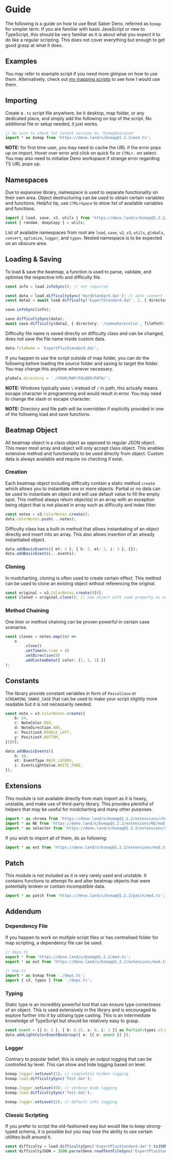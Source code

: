 # Guide

The following is a guide on how to use Beat Saber Deno, referred as `bsmap` for simpler term. If you are familiar with basic JavaScript or new to TypeScript, this should be very familiar as it is about what you expect it to do like a regular scripting. This does not cover everything but enough to get good grasp at what it does.

## Examples

You may refer to example script if you need more glimpse on how to use them. Alternatively, check out [my mapping scripts](https://github.com/KivalEvan/BeatSaber-MappingScript) to see how I would use them.

## Importing

Create a `.ts` script file anywhere, be it desktop, map folder, or any dedicated place, and simply add the following on top of the script. No additional file or setup needed, it just works.

```ts
// be sure to check for latest version on 'bsmap@version'
import * as bsmap from 'https://deno.land/x/bsmap@1.2.2/mod.ts';
```

**NOTE:** for first time user, you may need to cache the URL if the error pops up on import. Hover over error and click on quick fix or `CTRL+.` on select. You may also need to initialise Deno workspace if strange error regarding TS URL pops up.

## Namespaces

Due to expansive library, namespace is used to separate functionality on their own area. Object destructuring can be used to obtain certain variables and functions. Helpful tip, use `CTRL+Space` to show list of available variables and functions.

```ts
import { load, save, v3, utils } from 'https://deno.land/x/bsmap@1.2.2/mod.ts';
const { random, deepCopy } = utils;
```

List of available namespaces from root are `load`, `save`, `v2`, `v3`, `utils`, `globals`, `convert`, `optimize`, `logger`, and `types`. Nested namespace is to be expected on an obscure area.

## Loading & Saving

To load & save the beatmap, a function is used to parse, validate, and optimise the respective info and difficulty file.

```ts
const info = load.infoSync(); // not required

const data = load.difficultySync('HardStandard.dat'); // auto convert to v3
const data2 = await load.difficulty('ExpertStandard.dat', 2, { directory: '/somewhere/else' }); // advanced use, use or convert to v2
```

```ts
save.infoSync(info);

save.difficultySync(data);
await save.difficulty(data2, { directory: '/somewhere/else', filePath: 'overrideName.dat' }); // advanced use
```

Difficulty file name is saved directly on difficulty class and can be changed, does not save the file name inside custom data.

```ts
data.fileName = 'ExpertPlusStandard.dat';
```

If you happen to use the script outside of map folder, you can do the following before loading the source folder and saving to target the folder. You may change this anytime whenever necessary.

```ts
globals.directory = './YOUR/MAP/FOLDER/PATH/';
```

**NOTE:** Windows typically uses `\` instead of `/` in path, this actually means escape character in programming and would result in error. You may need to change the slash or escape character.

**NOTE:** Directory and file path will be overridden if explicitly provided in one of the following load and save functions.

## Beatmap Object

All beatmap object is a class object as opposed to regular JSON object. This mean most array and object will only accept class object. This enables extensive method and functionality to be used directly from object. Custom data is always available and require no checking if exist.

### Creation

Each beatmap object including difficulty contain a static method `create` which allows you to instantiate one or more objects. Partial or no data can be used to instantiate an object and will use default value to fill the empty spot. This method always return object(s) in an array with an exception being object that is not placed in array such as difficulty and index filter.

```ts
const notes = v3.ColorNotes.create();
data.colorNotes.push(...notes);
```

Difficulty class has a built-in method that allows instantiating of an object directly and insert into an array. This also allows insertion of an already instantiated object.

```ts
data.addBasicEvents({ et: 3 }, { b: 2, et: 1, i: 3 }, {});
data.addBasicEvents(...events);
```

### Cloning

In modcharting, cloning is often used to create certain effect. This method can be used to clone an existing object without referencing the original.

```ts
const original = v3.ColorNotes.create()[0];
const cloned = original.clone(); // new object with same property as original
```

### Method Chaining

One liner or method chaining can be proven powerful in certain case scenarios.

```ts
const clones = notes.map((n) =>
    n
        .clone()
        .setTime(n.time + 4)
        .setDirection(8)
        .addCustomData({ color: [1, 1, 1] })
);
```

## Constants

The library provide constant variables in form of `PascalCase` or `SCREAMING_SNAKE_CASE` that can be used to make your script slightly more readable but it is not necessarily needed.

```ts
const note = v3.ColorNotes.create({
    b: 24,
    c: NoteColor.RED,
    d: NoteDirection.ANY,
    x: PositionX.MIDDLE_LEFT,
    y: PositionY.BOTTOM,
})[0];

data.addBasicEvents({
    b: 10,
    et: EventType.BACK_LASERS,
    i: EventLightValue.WHITE_FADE,
});
```

## Extensions

This module is not available directly from main import as it is heavy, unstable, and make use of third-party library. This provides plentiful of helpers that may be useful for modcharting and many other purposes.

```ts
import * as chroma from 'https://deno.land/x/bsmap@1.2.2/extensions/chroma/mod.ts';
import * as NE from 'https://deno.land/x/bsmap@1.2.2/extensions/NE/mod.ts';
import * as selector from 'https://deno.land/x/bsmap@1.2.2/extensions/selector/mod.ts';
```

If you wish to import all of them, do as following:

```ts
import * as ext from 'https://deno.land/x/bsmap@1.2.2/extensions/mod.ts';
```

## Patch

This module is not included as it is very rarely used and unstable. It contains functions to attempt fix and alter beatmap objects that were potentially broken or contain incompatible data.

```ts
import * as patch from 'https://deno.land/x/bsmap@1.2.2/patch/mod.ts';
```

## Addendum

### Dependency File

If you happen to work on multiple script files or has centralised folder for map scripting, a dependency file can be used.

```ts
// deps.ts
export * from 'https://deno.land/x/bsmap@1.2.2/mod.ts';
export * as ext from 'https://deno.land/x/bsmap@1.2.2/extensions/mod.ts';
```

```ts
// map.ts
import * as bsmap from './deps.ts';
import { v3, types } from './deps.ts';
```

### Typing

Static type is an incredibly powerful tool that can ensure type correctness of an object. This is used extensively in the library and is encouraged to explore further into it by utilising type casting. This is an intermediate knowledge of TypeScript but should be relatively easy to grasp.

```ts
const event = [{ c: 2 }, { b: 0.25, s: 0, i: 1 }] as Partial<types.v3.LightColorBase>[];
data.addLightColorEventBoxGroup({ e: [{ e: event }] });
```

### Logger

Contrary to popular belief, this is simply an output logging that can be controlled by level. This can show and hide logging based on level.

```ts
bsmap.logger.setLevel(5); // completely hidden logging
bsmap.load.difficultySync('Test.dat');

bsmap.logger.setLevel(0); // verbose mode logging
bsmap.load.difficultySync('Test.dat');

bsmap.logger.setLevel(2); // default info logging
```

### Classic Scripting

If you prefer to script the old-fashioned way but would like to keep strong-typed schema, it is possible but you may lose the ability to use certain utilities built around it.

```ts
const difficulty = load.difficultySync('ExpertPlusStandard.dat').toJSON();
const difficultyJSON = JSON.parse(Deno.readTextFileSync('ExpertPlusStandard.dat')) as types.v3.IDifficulty; // unsafe
```
